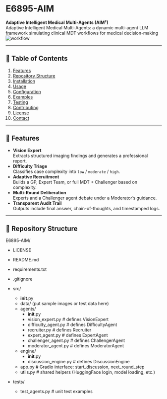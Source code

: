 # E6895-AIM

**Adaptive Intelligent Medical Multi-Agents (AIM²)**  
Adaptive Intelligent Medical Multi-Agents: a dynamic multi-agent LLM framework simulating clinical MDT workflows for medical decision-making
![workflow](https://github.com/user-attachments/assets/e4ad5614-d074-4961-85b5-9d20067b53c1)

---

## 📖 Table of Contents

1. [Features](#features)  
2. [Repository Structure](#repository-structure)  
3. [Installation](#installation)  
4. [Usage](#usage)  
5. [Configuration](#configuration)  
6. [Examples](#examples)  
7. [Testing](#testing)  
8. [Contributing](#contributing)  
9. [License](#license)  
10. [Contact](#contact)  

---

## 🌟 Features

- **Vision Expert**  
  Extracts structured imaging findings and generates a professional report.  
- **Difficulty Triage**  
  Classifies case complexity into `low` / `moderate` / `high`.  
- **Adaptive Recruitment**  
  Builds a GP, Expert Team, or full MDT + Challenger based on complexity.  
- **Multi-Round Deliberation**  
  Experts and a Challenger agent debate under a Moderator’s guidance.  
- **Transparent Audit Trail**  
  Outputs include final answer, chain-of-thoughts, and timestamped logs.  

---

## 📂 Repository Structure

E6895-AIM/
- LICENSE  
- README.md  
- requirements.txt  
- .gitignore  

- src/  
  - __init__.py  
  - data/ (put sample images or test data here)  
  - agents/  
    - __init__.py  
    - vision_expert.py     # defines VisionExpert  
    - difficulty_agent.py  # defines DifficultyAgent  
    - recruiter.py         # defines Recruiter  
    - expert_agent.py      # defines ExpertAgent  
    - challenger_agent.py  # defines ChallengerAgent  
    - moderator_agent.py   # defines ModeratorAgent  
  - engine/  
    - __init__.py  
    - discussion_engine.py # defines DiscussionEngine  
  - app.py                 # Gradio interface: start_discussion, next_round_step  
  - utils.py               # shared helpers (HuggingFace login, model loading, etc.)

- tests/  
  - test_agents.py         # unit test examples  


